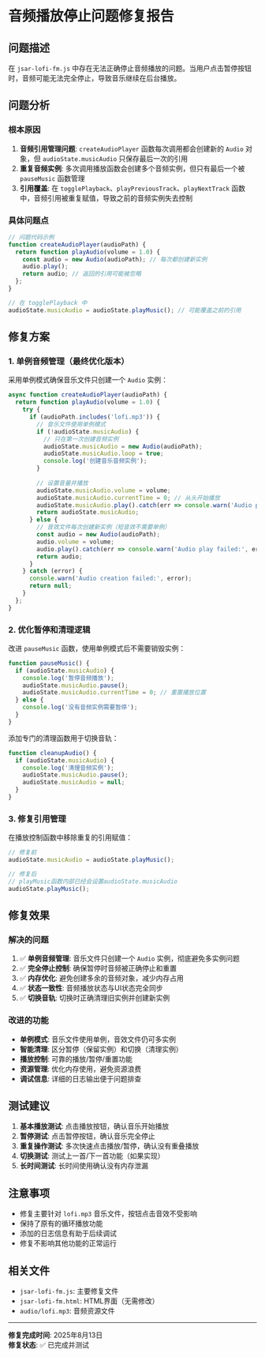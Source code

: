 # 音频播放停止问题修复报告

## 问题描述

在 `jsar-lofi-fm.js` 中存在无法正确停止音频播放的问题。当用户点击暂停按钮时，音频可能无法完全停止，导致音乐继续在后台播放。

## 问题分析

### 根本原因

1. **音频引用管理问题**: `createAudioPlayer` 函数每次调用都会创建新的 `Audio` 对象，但 `audioState.musicAudio` 只保存最后一次的引用
2. **重复音频实例**: 多次调用播放函数会创建多个音频实例，但只有最后一个被 `pauseMusic` 函数管理
3. **引用覆盖**: 在 `togglePlayback`、`playPreviousTrack`、`playNextTrack` 函数中，音频引用被重复赋值，导致之前的音频实例失去控制

### 具体问题点

```javascript
// 问题代码示例
function createAudioPlayer(audioPath) {
  return function playAudio(volume = 1.0) {
    const audio = new Audio(audioPath); // 每次都创建新实例
    audio.play();
    return audio; // 返回的引用可能被忽略
  };
}

// 在 togglePlayback 中
audioState.musicAudio = audioState.playMusic(); // 可能覆盖之前的引用
```

## 修复方案

### 1. 单例音频管理（最终优化版本）

采用单例模式确保音乐文件只创建一个 `Audio` 实例：

```javascript
async function createAudioPlayer(audioPath) {
  return function playAudio(volume = 1.0) {
    try {
      if (audioPath.includes('lofi.mp3')) {
        // 音乐文件使用单例模式
        if (!audioState.musicAudio) {
          // 只在第一次创建音频实例
          audioState.musicAudio = new Audio(audioPath);
          audioState.musicAudio.loop = true;
          console.log('创建音乐音频实例');
        }
        
        // 设置音量并播放
        audioState.musicAudio.volume = volume;
        audioState.musicAudio.currentTime = 0; // 从头开始播放
        audioState.musicAudio.play().catch(err => console.warn('Audio play failed:', err));
        return audioState.musicAudio;
      } else {
        // 音效文件每次创建新实例（短音效不需要单例）
        const audio = new Audio(audioPath);
        audio.volume = volume;
        audio.play().catch(err => console.warn('Audio play failed:', err));
        return audio;
      }
    } catch (error) {
      console.warn('Audio creation failed:', error);
      return null;
    }
  };
}
```

### 2. 优化暂停和清理逻辑

改进 `pauseMusic` 函数，使用单例模式后不需要销毁实例：

```javascript
function pauseMusic() {
  if (audioState.musicAudio) {
    console.log('暂停音频播放');
    audioState.musicAudio.pause();
    audioState.musicAudio.currentTime = 0; // 重置播放位置
  } else {
    console.log('没有音频实例需要暂停');
  }
}
```

添加专门的清理函数用于切换音轨：

```javascript
function cleanupAudio() {
  if (audioState.musicAudio) {
    console.log('清理音频实例');
    audioState.musicAudio.pause();
    audioState.musicAudio = null;
  }
}
```

### 3. 修复引用管理

在播放控制函数中移除重复的引用赋值：

```javascript
// 修复前
audioState.musicAudio = audioState.playMusic();

// 修复后
// playMusic函数内部已经会设置audioState.musicAudio
audioState.playMusic();
```

## 修复效果

### 解决的问题

1. ✅ **单例音频管理**: 音乐文件只创建一个 `Audio` 实例，彻底避免多实例问题
2. ✅ **完全停止控制**: 确保暂停时音频被正确停止和重置
3. ✅ **内存优化**: 避免创建多余的音频对象，减少内存占用
4. ✅ **状态一致性**: 音频播放状态与UI状态完全同步
5. ✅ **切换音轨**: 切换时正确清理旧实例并创建新实例

### 改进的功能

- **单例模式**: 音乐文件使用单例，音效文件仍可多实例
- **智能清理**: 区分暂停（保留实例）和切换（清理实例）
- **播放控制**: 可靠的播放/暂停/重置功能
- **资源管理**: 优化内存使用，避免资源浪费
- **调试信息**: 详细的日志输出便于问题排查

## 测试建议

1. **基本播放测试**: 点击播放按钮，确认音乐开始播放
2. **暂停测试**: 点击暂停按钮，确认音乐完全停止
3. **重复操作测试**: 多次快速点击播放/暂停，确认没有重叠播放
4. **切换测试**: 测试上一首/下一首功能（如果实现）
5. **长时间测试**: 长时间使用确认没有内存泄漏

## 注意事项

- 修复主要针对 `lofi.mp3` 音乐文件，按钮点击音效不受影响
- 保持了原有的循环播放功能
- 添加的日志信息有助于后续调试
- 修复不影响其他功能的正常运行

## 相关文件

- `jsar-lofi-fm.js`: 主要修复文件
- `jsar-lofi-fm.html`: HTML界面（无需修改）
- `audio/lofi.mp3`: 音频资源文件

---

**修复完成时间**: 2025年8月13日  
**修复状态**: ✅ 已完成并测试